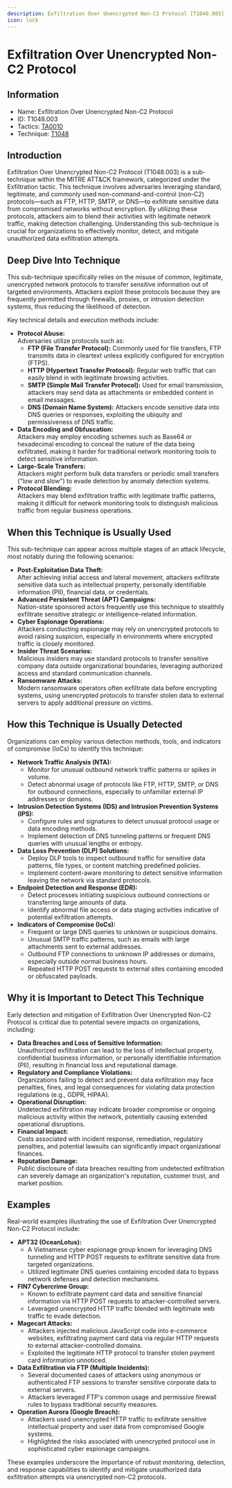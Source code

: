 ```yaml
---
description: Exfiltration Over Unencrypted Non-C2 Protocol [T1048.003]
icon: lock
---
```


# Exfiltration Over Unencrypted Non-C2 Protocol

## Information

- Name: Exfiltration Over Unencrypted Non-C2 Protocol
- ID: T1048.003
- Tactics: [TA0010](../TA0010/TA0010.md)
- Technique: [T1048](T1048.md)

## Introduction

Exfiltration Over Unencrypted Non-C2 Protocol (T1048.003) is a sub-technique within the MITRE ATT\&CK framework, categorized under the Exfiltration tactic. This technique involves adversaries leveraging standard, legitimate, and commonly used non-command-and-control (non-C2) protocols—such as FTP, HTTP, SMTP, or DNS—to exfiltrate sensitive data from compromised networks without encryption. By utilizing these protocols, attackers aim to blend their activities with legitimate network traffic, making detection challenging. Understanding this sub-technique is crucial for organizations to effectively monitor, detect, and mitigate unauthorized data exfiltration attempts.

## Deep Dive Into Technique

This sub-technique specifically relies on the misuse of common, legitimate, unencrypted network protocols to transfer sensitive information out of targeted environments. Attackers exploit these protocols because they are frequently permitted through firewalls, proxies, or intrusion detection systems, thus reducing the likelihood of detection.

Key technical details and execution methods include:

- **Protocol Abuse:**\
  Adversaries utilize protocols such as:
  - **FTP (File Transfer Protocol):** Commonly used for file transfers, FTP transmits data in cleartext unless explicitly configured for encryption (FTPS).
  - **HTTP (Hypertext Transfer Protocol):** Regular web traffic that can easily blend in with legitimate browsing activities.
  - **SMTP (Simple Mail Transfer Protocol):** Used for email transmission, attackers may send data as attachments or embedded content in email messages.
  - **DNS (Domain Name System):** Attackers encode sensitive data into DNS queries or responses, exploiting the ubiquity and permissiveness of DNS traffic.
- **Data Encoding and Obfuscation:**\
  Attackers may employ encoding schemes such as Base64 or hexadecimal encoding to conceal the nature of the data being exfiltrated, making it harder for traditional network monitoring tools to detect sensitive information.
- **Large-Scale Transfers:**\
  Attackers might perform bulk data transfers or periodic small transfers ("low and slow") to evade detection by anomaly detection systems.
- **Protocol Blending:**\
  Attackers may blend exfiltration traffic with legitimate traffic patterns, making it difficult for network monitoring tools to distinguish malicious traffic from regular business operations.

## When this Technique is Usually Used

This sub-technique can appear across multiple stages of an attack lifecycle, most notably during the following scenarios:

- **Post-Exploitation Data Theft:**\
  After achieving initial access and lateral movement, attackers exfiltrate sensitive data such as intellectual property, personally identifiable information (PII), financial data, or credentials.
- **Advanced Persistent Threat (APT) Campaigns:**\
  Nation-state sponsored actors frequently use this technique to stealthily exfiltrate sensitive strategic or intelligence-related information.
- **Cyber Espionage Operations:**\
  Attackers conducting espionage may rely on unencrypted protocols to avoid raising suspicion, especially in environments where encrypted traffic is closely monitored.
- **Insider Threat Scenarios:**\
  Malicious insiders may use standard protocols to transfer sensitive company data outside organizational boundaries, leveraging authorized access and standard communication channels.
- **Ransomware Attacks:**\
  Modern ransomware operators often exfiltrate data before encrypting systems, using unencrypted protocols to transfer stolen data to external servers to apply additional pressure on victims.

## How this Technique is Usually Detected

Organizations can employ various detection methods, tools, and indicators of compromise (IoCs) to identify this technique:

- **Network Traffic Analysis (NTA):**
  - Monitor for unusual outbound network traffic patterns or spikes in volume.
  - Detect abnormal usage of protocols like FTP, HTTP, SMTP, or DNS for outbound connections, especially to unfamiliar external IP addresses or domains.
- **Intrusion Detection Systems (IDS) and Intrusion Prevention Systems (IPS):**
  - Configure rules and signatures to detect unusual protocol usage or data encoding methods.
  - Implement detection of DNS tunneling patterns or frequent DNS queries with unusual lengths or entropy.
- **Data Loss Prevention (DLP) Solutions:**
  - Deploy DLP tools to inspect outbound traffic for sensitive data patterns, file types, or content matching predefined policies.
  - Implement content-aware monitoring to detect sensitive information leaving the network via standard protocols.
- **Endpoint Detection and Response (EDR):**
  - Detect processes initiating suspicious outbound connections or transferring large amounts of data.
  - Identify abnormal file access or data staging activities indicative of potential exfiltration attempts.
- **Indicators of Compromise (IoCs):**
  - Frequent or large DNS queries to unknown or suspicious domains.
  - Unusual SMTP traffic patterns, such as emails with large attachments sent to external addresses.
  - Outbound FTP connections to unknown IP addresses or domains, especially outside normal business hours.
  - Repeated HTTP POST requests to external sites containing encoded or obfuscated payloads.

## Why it is Important to Detect This Technique

Early detection and mitigation of Exfiltration Over Unencrypted Non-C2 Protocol is critical due to potential severe impacts on organizations, including:

- **Data Breaches and Loss of Sensitive Information:**\
  Unauthorized exfiltration can lead to the loss of intellectual property, confidential business information, or personally identifiable information (PII), resulting in financial loss and reputational damage.
- **Regulatory and Compliance Violations:**\
  Organizations failing to detect and prevent data exfiltration may face penalties, fines, and legal consequences for violating data protection regulations (e.g., GDPR, HIPAA).
- **Operational Disruption:**\
  Undetected exfiltration may indicate broader compromise or ongoing malicious activity within the network, potentially causing extended operational disruptions.
- **Financial Impact:**\
  Costs associated with incident response, remediation, regulatory penalties, and potential lawsuits can significantly impact organizational finances.
- **Reputation Damage:**\
  Public disclosure of data breaches resulting from undetected exfiltration can severely damage an organization's reputation, customer trust, and market position.

## Examples

Real-world examples illustrating the use of Exfiltration Over Unencrypted Non-C2 Protocol include:

- **APT32 (OceanLotus):**
  - A Vietnamese cyber espionage group known for leveraging DNS tunneling and HTTP POST requests to exfiltrate sensitive data from targeted organizations.
  - Utilized legitimate DNS queries containing encoded data to bypass network defenses and detection mechanisms.
- **FIN7 Cybercrime Group:**
  - Known to exfiltrate payment card data and sensitive financial information via HTTP POST requests to attacker-controlled servers.
  - Leveraged unencrypted HTTP traffic blended with legitimate web traffic to evade detection.
- **Magecart Attacks:**
  - Attackers injected malicious JavaScript code into e-commerce websites, exfiltrating payment card data via regular HTTP requests to external attacker-controlled domains.
  - Exploited the legitimate HTTP protocol to transfer stolen payment card information unnoticed.
- **Data Exfiltration via FTP (Multiple Incidents):**
  - Several documented cases of attackers using anonymous or authenticated FTP sessions to transfer sensitive corporate data to external servers.
  - Attackers leveraged FTP's common usage and permissive firewall rules to bypass traditional security measures.
- **Operation Aurora (Google Breach):**
  - Attackers used unencrypted HTTP traffic to exfiltrate sensitive intellectual property and user data from compromised Google systems.
  - Highlighted the risks associated with unencrypted protocol use in sophisticated cyber espionage campaigns.

These examples underscore the importance of robust monitoring, detection, and response capabilities to identify and mitigate unauthorized data exfiltration attempts via unencrypted non-C2 protocols.
